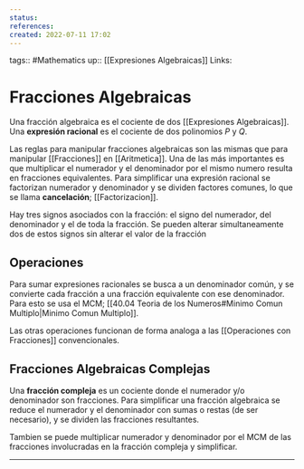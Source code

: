 ```yaml
---
status:
references:
created: 2022-07-11 17:02
---
```

tags:: #Mathematics 
up:: [[Expresiones Algebraicas]]
Links: 
# Fracciones Algebraicas
Una fracción algebraica es el cociente de dos [[Expresiones Algebraicas]]. Una **expresión racional** es el cociente de dos polinomios $P$ y $Q$.

Las reglas para manipular fracciones algebraicas son las mismas que para manipular [[Fracciones]] en [[Aritmetica]]. Una de las más importantes es que multiplicar el numerador y el denominador por el mismo numero resulta en fracciones equivalentes. Para simplificar una expresión racional se factorizan numerador y denominador y se dividen factores comunes, lo que se llama **cancelación**; [[Factorizacion]].

Hay tres signos asociados con la fracción: el signo del numerador, del denominador y el de toda la fracción. Se pueden alterar simultaneamente dos de estos signos sin alterar el valor de la fracción

## Operaciones
Para sumar expresiones racionales se busca a un denominador común, y se convierte cada fracción a una fracción equivalente con ese denominador. Para esto se usa el MCM; [[40.04 Teoria de los Numeros#Minimo Comun Multiplo|Minimo Comun Multiplo]].

Las otras operaciones funcionan de forma analoga a las [[Operaciones con Fracciones]] convencionales.

## Fracciones Algebraicas Complejas
Una **fracción compleja** es un cociente donde el numerador y/o denominador son fracciones. Para simplificar una fracción algebraica se reduce el numerador y el denominador con sumas o restas (de ser necesario), y se dividen las fracciones resultantes.

Tambien se puede multiplicar numerador y denominador por el MCM de las fracciones involucradas en la fracción compleja y simplificar.
___
